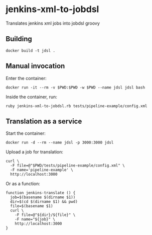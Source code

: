 # jenkins-xml-to-jobdsl
Translates jenkins xml jobs into jobdsl groovy

## Building

    docker build -t jdsl .

## Manual invocation

Enter the container:

    docker run -it --rm -v $PWD:$PWD -w $PWD --name jdsl jdsl bash

Inside the container, run:

    ruby jenkins-xml-to-jobdsl.rb tests/pipeline-example/config.xml

## Translation as a service

Start the container:

    docker run -d --rm --name jdsl -p 3000:3000 jdsl

Upload a job for translation:

    curl \
      -F file=@"$PWD/tests/pipeline-example/config.xml" \
      -F name='pipeline-example' \
      http://localhost:3000

Or as a function:

    function jenkins-translate () {
      job=$(basename $(dirname $1))
      dir=$(cd $(dirname $1) && pwd)
      file=$(basename $1)
      curl \
        -F file=@"${dir}/${file}" \
        -F name="${job}" \
        http://localhost:3000
    }
